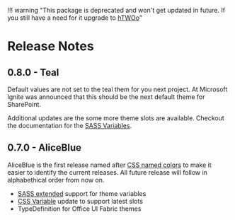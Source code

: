 !!! warning "This package is deprecated and won't get updated in future. If you still have a need for it upgrade to <a href="https://lab.n8d.studio/htwoo/">hTWOo</a>"

# Release Notes

## 0.8.0 - Teal

Default values are not set to the teal them for you next project. At Microsoft Ignite was announced that this should be the next default theme for SharePoint.

Additional updates are the some more theme slots are available. Checkout the documentation for the [SASS Variables](sass/ouif.theme.md).


## 0.7.0 - AliceBlue

AliceBlue is the first release named after [CSS named colors](https://developer.mozilla.org/en-US/docs/Web/CSS/color_value) to make it easier to identify the current releases. All future release will follow in alphabethical order from now on.

* [SASS extended](sass/ouif.theme.md) support for theme variables
* [CSS Variable](css-variables.md) update to support latest slots
* TypeDefinition for Office UI Fabric themes